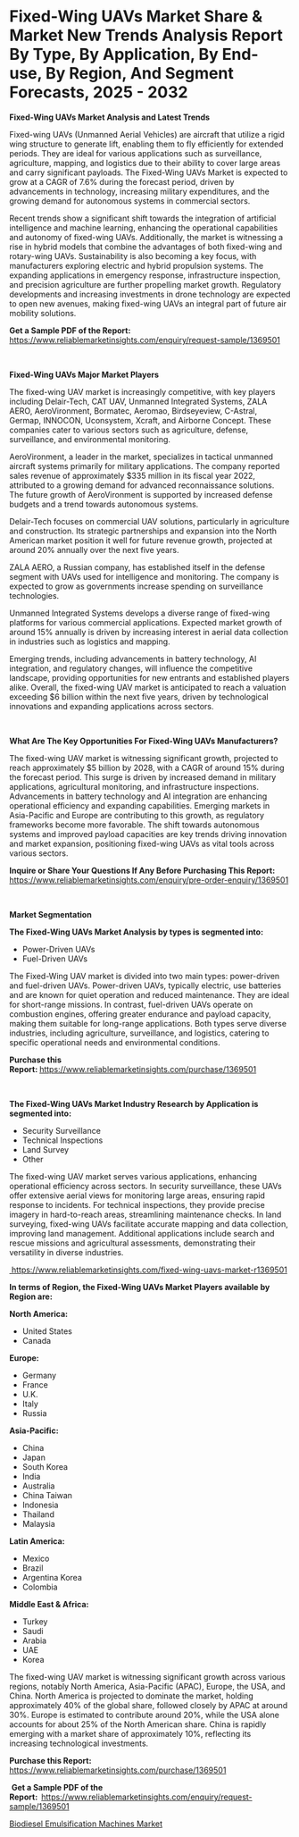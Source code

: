 <p><h1>Fixed-Wing UAVs Market Share & Market New Trends Analysis Report By Type, By Application, By End-use, By Region, And Segment Forecasts, 2025 - 2032</h1></p><p><strong>Fixed-Wing UAVs Market Analysis and Latest Trends</strong></p>
<p><p>Fixed-wing UAVs (Unmanned Aerial Vehicles) are aircraft that utilize a rigid wing structure to generate lift, enabling them to fly efficiently for extended periods. They are ideal for various applications such as surveillance, agriculture, mapping, and logistics due to their ability to cover large areas and carry significant payloads. The Fixed-Wing UAVs Market is expected to grow at a CAGR of 7.6% during the forecast period, driven by advancements in technology, increasing military expenditures, and the growing demand for autonomous systems in commercial sectors.</p><p>Recent trends show a significant shift towards the integration of artificial intelligence and machine learning, enhancing the operational capabilities and autonomy of fixed-wing UAVs. Additionally, the market is witnessing a rise in hybrid models that combine the advantages of both fixed-wing and rotary-wing UAVs. Sustainability is also becoming a key focus, with manufacturers exploring electric and hybrid propulsion systems. The expanding applications in emergency response, infrastructure inspection, and precision agriculture are further propelling market growth. Regulatory developments and increasing investments in drone technology are expected to open new avenues, making fixed-wing UAVs an integral part of future air mobility solutions.</p></p>
<p><strong>Get a Sample PDF of the Report:&nbsp;</strong> <a href="https://www.reliablemarketinsights.com/enquiry/request-sample/1369501?utm_campaign=2938&utm_medium=2&utm_source=Github&utm_content=ia&utm_term=22032025&utm_id=fixed-wing-uavs">https://www.reliablemarketinsights.com/enquiry/request-sample/1369501</a></p>
<p>&nbsp;</p>
<p><strong>Fixed-Wing UAVs Major Market Players</strong></p>
<p><p>The fixed-wing UAV market is increasingly competitive, with key players including Delair-Tech, CAT UAV, Unmanned Integrated Systems, ZALA AERO, AeroVironment, Bormatec, Aeromao, Birdseyeview, C-Astral, Germap, INNOCON, Uconsystem, Xcraft, and Airborne Concept. These companies cater to various sectors such as agriculture, defense, surveillance, and environmental monitoring.</p><p>AeroVironment, a leader in the market, specializes in tactical unmanned aircraft systems primarily for military applications. The company reported sales revenue of approximately $335 million in its fiscal year 2022, attributed to a growing demand for advanced reconnaissance solutions. The future growth of AeroVironment is supported by increased defense budgets and a trend towards autonomous systems.</p><p>Delair-Tech focuses on commercial UAV solutions, particularly in agriculture and construction. Its strategic partnerships and expansion into the North American market position it well for future revenue growth, projected at around 20% annually over the next five years.</p><p>ZALA AERO, a Russian company, has established itself in the defense segment with UAVs used for intelligence and monitoring. The company is expected to grow as governments increase spending on surveillance technologies.</p><p>Unmanned Integrated Systems develops a diverse range of fixed-wing platforms for various commercial applications. Expected market growth of around 15% annually is driven by increasing interest in aerial data collection in industries such as logistics and mapping.</p><p>Emerging trends, including advancements in battery technology, AI integration, and regulatory changes, will influence the competitive landscape, providing opportunities for new entrants and established players alike. Overall, the fixed-wing UAV market is anticipated to reach a valuation exceeding $6 billion within the next five years, driven by technological innovations and expanding applications across sectors.</p></p>
<p>&nbsp;</p>
<p><strong>What Are The Key Opportunities For Fixed-Wing UAVs Manufacturers?</strong></p>
<p><p>The fixed-wing UAV market is witnessing significant growth, projected to reach approximately $5 billion by 2028, with a CAGR of around 15% during the forecast period. This surge is driven by increased demand in military applications, agricultural monitoring, and infrastructure inspections. Advancements in battery technology and AI integration are enhancing operational efficiency and expanding capabilities. Emerging markets in Asia-Pacific and Europe are contributing to this growth, as regulatory frameworks become more favorable. The shift towards autonomous systems and improved payload capacities are key trends driving innovation and market expansion, positioning fixed-wing UAVs as vital tools across various sectors.</p></p>
<p><strong>Inquire or Share Your Questions If Any Before Purchasing This Report:</strong> <a href="https://www.reliablemarketinsights.com/enquiry/pre-order-enquiry/1369501?utm_campaign=2938&utm_medium=2&utm_source=Github&utm_content=ia&utm_term=22032025&utm_id=fixed-wing-uavs">https://www.reliablemarketinsights.com/enquiry/pre-order-enquiry/1369501</a></p>
<p>&nbsp;</p>
<p><strong>Market Segmentation</strong></p>
<p><strong>The Fixed-Wing UAVs Market Analysis by types is segmented into:</strong></p>
<p><ul><li>Power-Driven UAVs</li><li>Fuel-Driven UAVs</li></ul></p>
<p><p>The Fixed-Wing UAV market is divided into two main types: power-driven and fuel-driven UAVs. Power-driven UAVs, typically electric, use batteries and are known for quiet operation and reduced maintenance. They are ideal for short-range missions. In contrast, fuel-driven UAVs operate on combustion engines, offering greater endurance and payload capacity, making them suitable for long-range applications. Both types serve diverse industries, including agriculture, surveillance, and logistics, catering to specific operational needs and environmental conditions.</p></p>
<p><strong>Purchase this Report:&nbsp;</strong><a href="https://www.reliablemarketinsights.com/purchase/1369501?utm_campaign=2938&utm_medium=2&utm_source=Github&utm_content=ia&utm_term=22032025&utm_id=fixed-wing-uavs">https://www.reliablemarketinsights.com/purchase/1369501</a></p>
<p>&nbsp;</p>
<p><strong>The Fixed-Wing UAVs Market Industry Research by Application is segmented into:</strong></p>
<p><ul><li>Security Surveillance</li><li>Technical Inspections</li><li>Land Survey</li><li>Other</li></ul></p>
<p><p>The fixed-wing UAV market serves various applications, enhancing operational efficiency across sectors. In security surveillance, these UAVs offer extensive aerial views for monitoring large areas, ensuring rapid response to incidents. For technical inspections, they provide precise imagery in hard-to-reach areas, streamlining maintenance checks. In land surveying, fixed-wing UAVs facilitate accurate mapping and data collection, improving land management. Additional applications include search and rescue missions and agricultural assessments, demonstrating their versatility in diverse industries.</p></p>
<p><a href="https://www.reliablemarketinsights.com/fixed-wing-uavs-market-r1369501?utm_campaign=2938&utm_medium=2&utm_source=Github&utm_content=ia&utm_term=22032025&utm_id=fixed-wing-uavs">&nbsp;https://www.reliablemarketinsights.com/fixed-wing-uavs-market-r1369501</a></p>
<p><strong>In terms of Region, the Fixed-Wing UAVs Market Players available by Region are:</strong></p>
<p>
    <p> <strong> North America: </strong>
        <ul>
            <li>United States</li>
            <li>Canada</li>
        </ul>
        </p> 
    <p> <strong> Europe: </strong>
        <ul>
            <li>Germany</li>
            <li>France</li>
            <li>U.K.</li>
            <li>Italy</li>
            <li>Russia</li>
        </ul>
        </p> 
    <p> <strong> Asia-Pacific: </strong>
        <ul>
            <li>China</li>
            <li>Japan</li>
            <li>South Korea</li>
            <li>India</li>
            <li>Australia</li>
            <li>China Taiwan</li>
            <li>Indonesia</li>
            <li>Thailand</li>
            <li>Malaysia</li>
        </ul>
        </p> 
    <p> <strong> Latin America: </strong>
        <ul>
            <li>Mexico</li>
            <li>Brazil</li>
            <li>Argentina Korea</li>
            <li>Colombia</li>
        </ul>
        </p> 
    <p> <strong> Middle East & Africa: </strong>
        <ul>
            <li>Turkey</li>
            <li>Saudi</li>
            <li>Arabia</li>
            <li>UAE</li>
            <li>Korea</li>
        </ul>
    </p>
    </p>
<p><p>The fixed-wing UAV market is witnessing significant growth across various regions, notably North America, Asia-Pacific (APAC), Europe, the USA, and China. North America is projected to dominate the market, holding approximately 40% of the global share, followed closely by APAC at around 30%. Europe is estimated to contribute around 20%, while the USA alone accounts for about 25% of the North American share. China is rapidly emerging with a market share of approximately 10%, reflecting its increasing technological investments.</p></p>
<p><strong>Purchase this Report: </strong><a href="https://www.reliablemarketinsights.com/purchase/1369501?utm_campaign=2938&utm_medium=2&utm_source=Github&utm_content=ia&utm_term=22032025&utm_id=fixed-wing-uavs">https://www.reliablemarketinsights.com/purchase/1369501</a></p>
<p>&nbsp;<strong>Get a Sample PDF of the Report:&nbsp;&nbsp;</strong><a href="https://www.reliablemarketinsights.com/enquiry/request-sample/1369501?utm_campaign=2938&utm_medium=2&utm_source=Github&utm_content=ia&utm_term=22032025&utm_id=fixed-wing-uavs">https://www.reliablemarketinsights.com/enquiry/request-sample/1369501</a></p>
<p><strong></strong></p>
<p><p><a href="https://github.com/salodipura00/Market-Research-Report-List-1/blob/main/biodiesel-emulsification-machines-market.md?utm_campaign=2938&utm_medium=2&utm_source=Github&utm_content=ia&utm_term=22032025&utm_id=fixed-wing-uavs">Biodiesel Emulsification Machines Market</a></p></p>